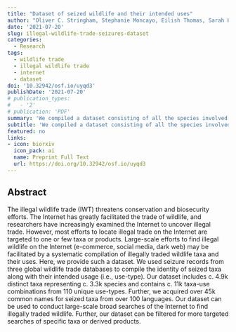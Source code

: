 ```yaml
---
title: "Dataset of seized wildlife and their intended uses"
author: "Oliver C. Stringham, Stephanie Moncayo, Eilish Thomas, Sarah Heinrich, Adam Toomes, Jacob Maher, Katherine G.W. Hill, Lewis Mitchell, Joshua V. Ross, Chris R. Shepherd, Phillip Cassey"
date: '2021-07-20'
slug: illegal-wildlife-trade-seizures-dataset
categories: 
  - Research
tags:
  - wildlife trade
  - illegal wildlife trade
  - internet
  - dataset
doi: '10.32942/osf.io/uyqd3'
publishDate: '2021-07-20'
# publication_types:
#   - '2'
# publication: 'PDF'
summary: 'We compiled a dataset consisting of all the species involved in the illegal wildlife trade along with the reason (i.e., use-type) they were being traded. In total, the dataset includes c. 4.9k distinct taxa representing c. 3.3k species and contains c. 11k taxa-use combinations from 110 unique use-types. Our dataset can be used to conduct large-scale broad searches of the Internet to find illegally traded wildlife.'
subtitle: 'We compiled a dataset consisting of all the species involved in the illegal wildlife trade along with the reason (i.e., use-type) they were being traded. In total, the dataset includes c. 4.9k distinct taxa representing c. 3.3k species and contains c. 11k taxa-use combinations from 110 unique use-types. Our dataset can be used to conduct large-scale broad searches of the Internet to find illegally traded wildlife.'
featured: no
links:
- icon: biorxiv
  icon_pack: ai
  name: Preprint Full Text
  url: https://doi.org/10.32942/osf.io/uyqd3
---
```


## Abstract

The illegal wildlife trade (IWT) threatens conservation and biosecurity efforts. The Internet has greatly facilitated the trade of wildlife, and researchers have increasingly examined the Internet to uncover illegal trade. However, most efforts to locate illegal trade on the Internet are targeted to one or few taxa or products. Large-scale efforts to find illegal wildlife on the Internet (e-commerce, social media, dark web) may be facilitated by a systematic compilation of illegally traded wildlife taxa and their uses. Here, we provide such a dataset. We used seizure records from three global wildlife trade databases to compile the identity of seized taxa along with their intended usage (i.e., use-type). Our dataset includes c. 4.9k distinct taxa representing c. 3.3k species and contains c. 11k taxa-use combinations from 110 unique use-types. Further, we acquired over 45k common names for seized taxa from over 100 languages. Our dataset can be used to conduct large-scale broad searches of the Internet to find illegally traded wildlife. Further, our dataset can be filtered for more targeted searches of specific taxa or derived products.  